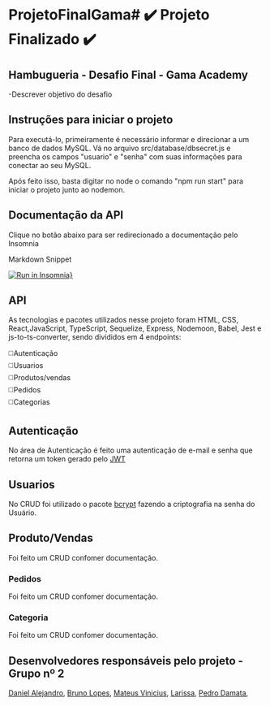 # ProjetoFinalGama# :heavy_check_mark: Projeto Finalizado :heavy_check_mark:

## Hambugueria - Desafio Final - Gama Academy

-Descrever objetivo do desafio

## Instruções para iniciar o projeto

Para executá-lo, primeiramente é necessário informar e direcionar a um banco de dados MySQL. Vá no arquivo src/database/dbsecret.js e preencha os campos "usuario" e "senha" com suas informações para conectar ao seu MySQL. 

Após feito isso, basta digitar no node o comando "npm run start" para iniciar o projeto junto ao nodemon.

## Documentação da API

Clique no botão abaixo para ser redirecionado a documentação pelo Insomnia

Markdown Snippet

[![Run in Insomnia}](https://insomnia.rest/images/run.svg)](https://insomnia.rest/run/?label=Hamburgueria%20Gama&uri=)


## API

As tecnologias e pacotes utilizados nesse projeto foram HTML, CSS, React,JavaScript, TypeScript, Sequelize, Express, Nodemoon, Babel, Jest e js-to-ts-converter, sendo divididos em 4 endpoints:

:white_medium_square:Autenticação<br>
:white_medium_square:Usuarios<br>
:white_medium_square:Produtos/vendas<br>
:white_medium_square:Pedidos<br>
:white_medium_square:Categorias<br>

## Autenticação

No área de Autenticação é feito uma autenticação de e-mail e senha que retorna um token gerado pelo [JWT](https://www.npmjs.com/package/jsonwebtoken)

## Usuarios

No CRUD foi utilizado o pacote [bcrypt](https://www.npmjs.com/package/bcrypt) fazendo a criptografia na senha do Usuário.

## Produto/Vendas

Foi feito um CRUD confomer documentação.

### Pedidos

Foi feito um CRUD confomer documentação.

### Categoria

Foi feito um CRUD confomer documentação.

## Desenvolvedores responsáveis pelo projeto - Grupo nº 2
  
[Daniel Alejandro](https://github.com/FullDevDaniel), 
[Bruno Lopes](https://github.com/FullDevDaniel),
[Mateus Vinicius](https://github.com/FullDevDaniel),
[Larissa](https://github.com/lariss-dev),
[Pedro Damata](https://github.com/FullDevDaniel),

